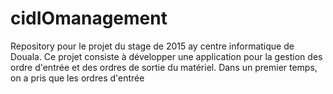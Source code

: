 # cidIOmanagement
Repository pour le projet du stage de 2015 ay centre informatique de Douala. Ce projet consiste à développer une application pour la gestion des ordre d'entrée et des ordres de sortie du matériel. Dans un premier temps, on a pris que les ordres d'entrée
